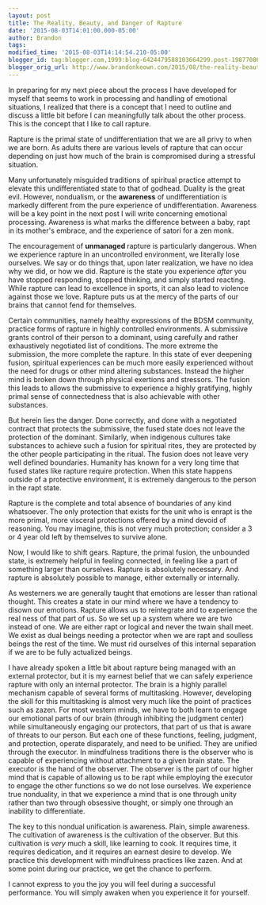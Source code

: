 ```yaml
---
layout: post
title: The Reality, Beauty, and Danger of Rapture
date: '2015-08-03T14:01:00.000-05:00'
author: Brandon
tags:
modified_time: '2015-08-03T14:14:54.210-05:00'
blogger_id: tag:blogger.com,1999:blog-6424479588103664299.post-1987708682318060630
blogger_orig_url: http://www.brandonkeown.com/2015/08/the-reality-beauty-and-danger-of-rapture.html
---
```


In preparing for my next piece about the process I have developed for myself that seems to work in processing and handling of emotional situations, I realized that there is a concept that I need to outline and discuss a little bit before I can meaningfully talk about the other process.  This is the concept that I like to call rapture.

Rapture is the primal state of undifferentiation that we are all privy to when we are born.  As adults there are various levels of rapture that can occur depending on just how much of the brain is compromised during a stressful situation.

Many unfortunately misguided traditions of spiritual practice attempt to elevate this undifferentiated state to that of godhead.  Duality is the great evil.  However, nondualism, or the <b>awareness</b> of undifferentiation is markedly different from the pure experience of undifferentiation.  Awareness will be a key point in the next post I will write concerning emotional processing.  Awareness is what marks the difference between a baby, rapt in its mother's embrace, and the experience of satori for a zen monk.

The encouragement of <b>unmanaged </b>rapture is particularly dangerous.  When we experience rapture in an uncontrolled environment, we literally lose ourselves.  We say or do things that, upon later realization, we have no idea why we did, or how we did.  Rapture is the state you experience <i>after</i> you have stopped responding, stopped thinking, and simply started reacting.  While rapture can lead to excellence in sports, it can also lead to violence against those we love.  Rapture puts us at the mercy of the parts of our brains that cannot fend for themselves.

Certain communities, namely healthy expressions of the BDSM community, practice forms of rapture in highly controlled environments.  A submissive grants control of their person to a dominant, using carefully and rather exhaustively negotiated list of conditions.  The more extreme the submission, the more complete the rapture.  In this state of ever deepening fusion, spiritual experiences can be much more easily experienced without the need for drugs or other mind altering substances.  Instead the higher mind is broken down through physical exertions and stressors.  The fusion this leads to allows the submissive to experience a highly gratifying, highly primal sense of connectedness that is also achievable with other substances.

But herein lies the danger.  Done correctly, and done with a negotiated contract that protects the submissive, the fused state does not leave the protection of the dominant.  Similarly, when indigenous cultures take substances to achieve such a fusion for spiritual rites, they are protected by the other people participating in the ritual.  The fusion does not leave very well defined boundaries.  Humanity has known for a very long time that fused states like rapture require protection.  When this state happens outside of a protective environment, it is extremely dangerous to the person in the rapt state.

Rapture is the complete and total absence of boundaries of any kind whatsoever.  The only protection that exists for the unit who is enrapt is the more primal, more visceral protections offered by a mind devoid of reasoning.  You may imagine, this is not very much protection; consider a 3 or 4 year old left by themselves to survive alone.

Now, I would like to shift gears.  Rapture, the primal fusion, the unbounded state, is extremely helpful in feeling connected, in feeling like a part of something larger than ourselves.  Rapture is absolutely necessary.  And rapture is absolutely possible to manage, either externally or internally.

As westerners we are generally taught that emotions are lesser than rational thought. This creates a state in our mind where we have a tendency to disown our emotions. Rapture allows us to reintegrate and to experience the real ness of that part of us.  So we set up a system where we are two instead of one. We are either rapt or logical and never the twain shall meet.  We exist as dual beings needing a protector when we are rapt and soulless beings the rest of the time. We must rid ourselves of this internal separation if we are to be fully actualized beings.

I have already spoken a little bit about rapture being managed with an external protector, but it is my earnest belief that we can safely experience rapture with only an internal protector.  The brain is a highly parallel mechanism capable of several forms of multitasking.  However, developing the skill for this multitasking is almost very much like the point of practices such as zazen.  For most western minds, we have to both learn to engage our emotional parts of our brain (through inhibiting the judgment center) while simultaneously engaging our protectors, that part of us that is aware of threats to our person.  But each one of these functions, feeling, judgment, and protection, operate disparately, and need to be unified.  They are unified through the executor.  In mindfulness traditions there is the observer who is capable of experiencing without attachment to a given brain state.  The executor is the hand of the observer.  The observer is the part of our higher mind that is capable of allowing us to be rapt while employing the executor to engage the other functions so we do not lose ourselves.  We experience true nonduality, in that we experience a mind that is one through unity rather than two through obsessive thought, or simply one through an inability to differentiate.

The key to this nondual unification is awareness.  Plain, simple awareness.  The cultivation of awareness is the cultivation of the observer.  But this cultivation is <i>very</i> much a skill, like learning to cook.  It requires time, it requires dedication, and it requires an earnest desire to develop.  We practice this development with mindfulness practices like zazen.  And at some point during our practice, we get the chance to perform.

I cannot express to you the joy you will feel during a successful performance.  You will simply awaken when you experience it for yourself.
